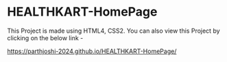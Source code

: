 # HEALTHKART-HomePage
This Project is made using HTML4, CSS2.
You can also view this Project by clicking on the below link - 

https://parthjoshi-2024.github.io/HEALTHKART-HomePage/
